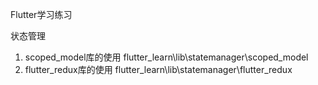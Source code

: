 Flutter学习练习
     
状态管理     
1.  scoped_model库的使用
     flutter_learn\lib\statemanager\scoped_model
2.  flutter_redux库的使用
     flutter_learn\lib\statemanager\flutter_redux
